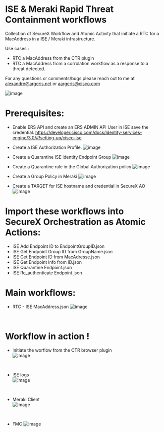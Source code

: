 
# ISE & Meraki Rapid Threat Containment workflows

Collection of SecureX Workflow and Atomic Activity that initiate a RTC for a MacAddress in a ISE / Meraki infrastructure.

Use cases : 
  - RTC a MacAddress from the CTR plugin
  - RTC a MacAddress from a corrolation workflow as a response to a threat detected.

For any questions or comments/bugs please reach out to me at alexandre@argeris.net or aargeris@cisco.com

![image](./images/casebook.png)
<br/>

# Prerequisites:

- Enable ERS API and create an ERS ADMIN API User in ISE save the credential.
https://developer.cisco.com/docs/identity-services-engine/3.0/#!setting-up/cisco-ise

- Create a ISE Authorization Profile.
![image](./images/ise_auth_profile.png)

- Create a Quarantine ISE Identity Endpoint Group
![image](./images/ise_identity_group.png)

- Create a Quarantine rule in the Global Authorization policy
![image](./images/ise_policy.png)

- Create a Group Policy in Meraki
![image](./images/meraki_group_policy.png)

- Create a TARGET for ISE hostname and credential in SecureX AO
![image](./images/ise_target.png)

# Import these workflows into SecureX Orchestration as Atomic Actions:
  
- ISE Add Endpoint ID to EndpointGroupID.json
- ISE Get Endpoint Group ID from GroupName.json 
- ISE Get Endpoint ID from MacAdresse.json
- ISE Get Endpoint Info from ID.json
- ISE Quarantine Endpoint.json
- ISE Re_authenticate Endpoint.json

# Main workflows:

- RTC - ISE MacAddress.json
![image](./images/workflow.png)
<br/>  

# Workflow in action !

- Initiate the worflow from the CTR browser plugin  
![image](./images/splunk.png)
<br/>

- ISE logs  
![image](./images/ise_logs.png)
<br/>

- Meraki Client  
![image](./images/meraki_client.png)
<br/>

- FMC
![image](./images/fmc.png)
<br/>
